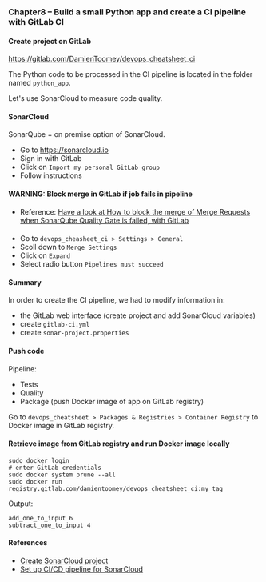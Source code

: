 ### Chapter8 – Build a small Python app and create a CI pipeline with GitLab CI

#### Create project on GitLab

https://gitlab.com/DamienToomey/devops_cheatsheet_ci

The Python code to be processed in the CI pipeline is located in the folder named `python_app`.

Let's use SonarCloud to measure code quality.

#### SonarCloud

SonarQube = on premise option of SonarCloud.

- Go to https://sonarcloud.io
- Sign in with GitLab
- Click on `Import my personal GitLab group`
- Follow instructions

#### WARNING: Block merge in GitLab if job fails in pipeline

- Reference: [Have a look at How to block the merge of Merge Requests when SonarQube Quality Gate is failed, with GitLab](https://community.sonarsource.com/t/how-to-block-the-merge-of-merge-requests-when-sonarqube-quality-gate-is-failed-with-gitlab/19530)

####

- Go to `devops_cheasheet_ci > Settings > General`
- Scoll down to `Merge Settings`
- Click on `Expand`
- Select radio button `Pipelines must succeed`

#### Summary

In order to create the CI pipeline, we had to modify information in:
- the GitLab web interface (create project and add SonarCloud variables)
- create `gitlab-ci.yml`
- create `sonar-project.properties`

#### Push code

Pipeline:
- Tests
- Quality
- Package (push Docker image of app on GitLab registry)

Go to `devops_cheatsheet > Packages & Registries > Container Registry` to Docker image in GitLab registry.

#### Retrieve image from GitLab registry and run Docker image locally

```
sudo docker login
# enter GitLab credentials
sudo docker system prune --all
sudo docker run registry.gitlab.com/damientoomey/devops_cheatsheet_ci:my_tag
```

Output:

```
add_one_to_input 6
subtract_one_to_input 4
```

#### References

- [Create SonarCloud project](https://sonarcloud.io/documentation/integrations/gitlab)
- [Set up CI/CD pipeline for SonarCloud](https://sonarcloud.io/project/configuration?analysisMode=GitLabPipeline&id=DamienToomey_devops_cheatsheet_ci)